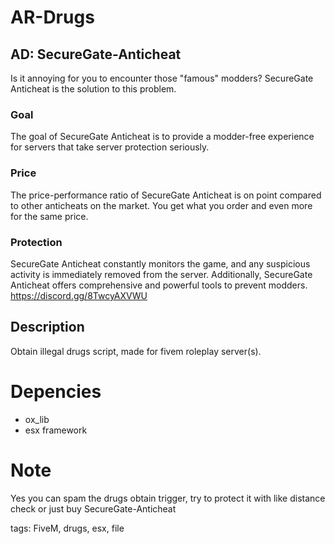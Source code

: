 # AR-Drugs

## AD: SecureGate-Anticheat
Is it annoying for you to encounter those "famous" modders? SecureGate Anticheat is the solution to this problem.

### Goal
The goal of SecureGate Anticheat is to provide a modder-free experience for servers that take server protection seriously.

### Price
The price-performance ratio of SecureGate Anticheat is on point compared to other anticheats on the market. You get what you order and even more for the same price.

### Protection
SecureGate Anticheat constantly monitors the game, and any suspicious activity is immediately removed from the server. Additionally, SecureGate Anticheat offers comprehensive and powerful tools to prevent modders.
https://discord.gg/8TwcyAXVWU

## Description
Obtain illegal drugs script, made for fivem roleplay server(s).

# Depencies
* ox_lib
* esx framework

# Note
Yes you can spam the drugs obtain trigger, try to protect it with like distance check or just buy SecureGate-Anticheat

tags: FiveM, drugs, esx, file
